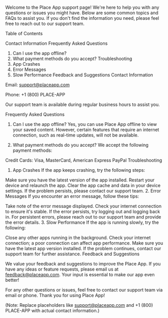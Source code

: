 Welcome to the Place App support page! We're here to help you with any questions or issues you might have. Below are some common topics and FAQs to assist you. If you don't find the information you need, please feel free to reach out to our support team.

Table of Contents

Contact Information
Frequently Asked Questions
1. Can I use the app offline?
2. What payment methods do you accept?
Troubleshooting
1. App Crashes
2. Error Messages
3. Slow Performance
Feedback and Suggestions
Contact Information

Email: support@placeapp.com

Phone: +1 (800) PLACE-APP

Our support team is available during regular business hours to assist you.

Frequently Asked Questions

1. Can I use the app offline?
Yes, you can use Place App offline to view your saved content. However, certain features that require an internet connection, such as real-time updates, will not be available.

2. What payment methods do you accept?
We accept the following payment methods:

Credit Cards: Visa, MasterCard, American Express
PayPal
Troubleshooting

1. App Crashes
If the app keeps crashing, try the following steps:

Make sure you have the latest version of the app installed.
Restart your device and relaunch the app.
Clear the app cache and data in your device settings.
If the problem persists, please contact our support team.
2. Error Messages
If you encounter an error message, follow these tips:

Take note of the error message displayed.
Check your internet connection to ensure it's stable.
If the error persists, try logging out and logging back in.
For persistent errors, please reach out to our support team and provide the error details.
3. Slow Performance
If the app is running slowly, try the following:

Close any other apps running in the background.
Check your internet connection; a poor connection can affect app performance.
Make sure you have the latest app version installed.
If the problem continues, contact our support team for further assistance.
Feedback and Suggestions

We value your feedback and suggestions to improve the Place App. If you have any ideas or feature requests, please email us at feedback@placeapp.com. Your input is essential to make our app even better!

For any other questions or issues, feel free to contact our support team via email or phone. Thank you for using Place App!

(Note: Replace placeholders like support@placeapp.com and +1 (800) PLACE-APP with actual contact information.)
